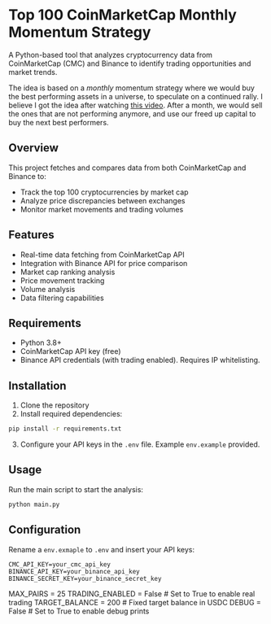 # Top 100 CoinMarketCap Monthly Momentum Strategy

A Python-based tool that analyzes cryptocurrency data from CoinMarketCap (CMC) and Binance to identify trading opportunities and market trends.

The idea is based on a *monthly* momentum strategy where we would buy the best performing assets in a universe, to speculate on a continued rally. I believe I got the idea after watching [this video](https://www.youtube.com/watch?v=L2nhNvIAyBI). After a month, we would sell the ones that are not performing anymore, and use our freed up capital to buy the next best performers. 

## Overview

This project fetches and compares data from both CoinMarketCap and Binance to:
- Track the top 100 cryptocurrencies by market cap
- Analyze price discrepancies between exchanges
- Monitor market movements and trading volumes

## Features

- Real-time data fetching from CoinMarketCap API
- Integration with Binance API for price comparison
- Market cap ranking analysis
- Price movement tracking
- Volume analysis
- Data filtering capabilities

## Requirements

- Python 3.8+
- CoinMarketCap API key (free)
- Binance API credentials (with trading enabled). Requires IP whitelisting.

## Installation

1. Clone the repository
2. Install required dependencies:
```bash
pip install -r requirements.txt
```
3. Configure your API keys in the `.env` file. Example `env.example` provided. 

## Usage

Run the main script to start the analysis:
```bash
python main.py
```

## Configuration

Rename a `env.exmaple` to `.env` and insert your API keys:
```
CMC_API_KEY=your_cmc_api_key
BINANCE_API_KEY=your_binance_api_key
BINANCE_SECRET_KEY=your_binance_secret_key
```

MAX_PAIRS = 25
TRADING_ENABLED = False  # Set to True to enable real trading
TARGET_BALANCE = 200  # Fixed target balance in USDC
DEBUG = False  # Set to True to enable debug prints
